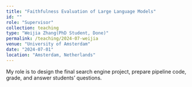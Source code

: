 ```yaml
---
title: "Faithfulness Evaluation of Large Language Models"
id: ""
role: "Supervisor"
collection: teaching
type: "Weijia Zhang(PhD Student, Done)"
permalink: /teaching/2024-07-weijia
venue: "University of Amsterdam"
date: "2024-07-01"
location: "Amsterdam, Netherlands"
---
```


My role is to design the final search engine project, prepare pipeline code, grade, and answer students’ questions.